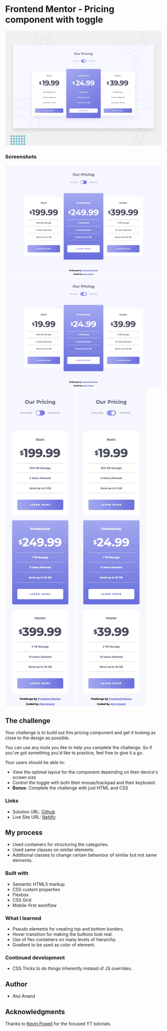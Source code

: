 # Frontend Mentor - Pricing component with toggle

![Design preview for the Pricing component with toggle coding challenge](./design/desktop-preview.jpg)

### Screenshots

![Desktop anually view](./images/desktop-annually.jpg)
![Desktop monthly view](./images/desktop-monthly.jpg)
![Mobile anually view](./images/mobile-annually.jpg)
![Mobile monthly view](./images/mobile-monthly.jpg)

## The challenge

Your challenge is to build out this pricing component and get it looking as close to the design as possible.

You can use any tools you like to help you complete the challenge. So if you've got something you'd like to practice, feel free to give it a go.

Your users should be able to:

- View the optimal layout for the component depending on their device's screen size
- Control the toggle with both their mouse/trackpad and their keyboard
- **Bonus**: Complete the challenge with just HTML and CSS

### Links

- Solution URL: [Github](https://github.com/atulanand206/fem-pricing-toggle)
- Live Site URL: [Netlify](https://fem-pricing-toggle.netlify.app/)

## My process

- Used containers for structuring the categories.
- Used same classes on similar elements.
- Additional classes to change certain behaviour of similar but not same elements.

### Built with

- Semantic HTML5 markup
- CSS custom properties
- Flexbox
- CSS Grid
- Mobile-first workflow

### What I learned

- Pseudo elements for creating top and bottom borders.
- Hover transition for making the buttons look real.
- Use of flex containers on many levels of hierarchy.
- Gradient to be used as color of element.

### Continued development

- CSS Tricks to do things inherently instead of JS overrides.

## Author

- Atul Anand

## Acknowledgments

Thanks to [Kevin Powell](https://www.youtube.com/channel/UCJZv4d5rbIKd4QHMPkcABCw) for the focused YT tutorials.
